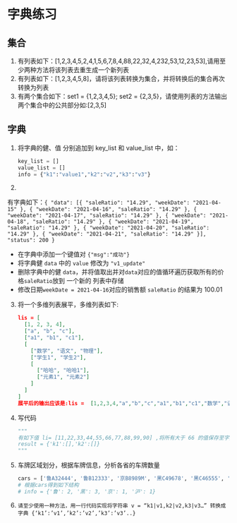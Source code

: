 # 字典练习

## 集合

1. 有列表如下：[1,2,3,4,5,2,4,1,5,6,7,8,4,88,22,32,4,232,53,12,23,53],请用至少两种方法将该列表去重生成一个新列表
2. 有列表如下：[1,2,3,4,5,8]，请将该列表转换为集合，并将转换后的集合再次转换为列表
3. 有两个集合如下：set1 = {1,2,3,4,5}; set2 = {2,3,5}，请使用列表的方法输出两个集合中的公共部分如:[2,3,5]

## 字典

1. 将字典的健、值 分别追加到 key_list 和 value_list 中，如：

   ```python
   key_list = []
   value_list = []
   info = {"k1":"value1","k2":"v2","k3":"v3"}
   ```
2.

有字典如下：`{ "data": [{ "saleRatio": "14.29", "weekDate": "2021-04-15" }, { "weekDate": "2021-04-16", "saleRatio": "14.29" }, { "weekDate": "2021-04-17", "saleRatio": "14.29" }, { "weekDate": "2021-04-18", "saleRatio": "14.29" }, { "weekDate": "2021-04-19", "saleRatio": "14.29" }, { "weekDate": "2021-04-20", "saleRatio": "14.29" }, { "weekDate": "2021-04-21", "saleRatio": "14.29" }], "status": 200 }`

- 在字典中添加一个键值对 `{"msg":"成功"}`
- 将字典健 `data` 中的 `value` 修改为 `"v1_update"`
- 删除字典中的健  `data`，并将值取出并对`data`对应的值循环遍历获取所有的价格`saleRatio`放到 一个新的 列表中存储
- 修改日期`weekDate = 2021-04-16`对应的销售额 `saleRatio` 的结果为 100.01
3. 将一个多维列表展平，多维列表如下:

   ```json
   lis = [
     [1, 2, 3, 4],
     ["a", "b", "c"],
     ["a1", "b1", "c1"],
     [
       ["数学", "语文", "物理"],
       ["学生1", "学生2"],
       [
         ["哈哈", "哈哈1"],
         ["元素1", "元素2"]
       ]
     ]
   ]
   展平后的输出应该是:lis =  [1,2,3,4,"a","b","c","a1","b1","c1","数学","语文","物理","学生1","学生2","哈哈","哈哈1","元素1","元素2"]
   ```
4. 写代码

   ```python
   """
   有如下值 li= [11,22,33,44,55,66,77,88,99,90] ,将所有大于 66 的值保存至字典的第一个key对应的列表中，将小于 66 的值保存至第二个key对应的列表中。
   result = {'k1':[],'k2':[]}
   """
   ```
5. 车牌区域划分，根据车牌信息，分析各省的车牌数量

   ```python
   cars = ['鲁A32444', '鲁B12333', '京B8989M', '黑C49678', '黑C46555', '沪B25041', '黑C34567']
   # 根据cars得到如下结构
   # info = {'鲁': 2, '黑': 3, '京': 1, '沪': 1}
   ```
6. `请至少使用一种方法，用一行代码实现将字符串 v = “k1|v1,k2|v2,k3|v3…” 转换成字典 {‘k1’:’v1’,’k2’:’v2’,’k3’:’v3’..}`
